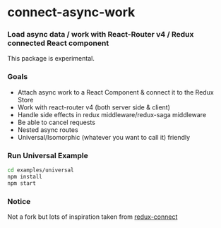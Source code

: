 # connect-async-work

### Load async data / work with React-Router v4 / Redux connected React component

This package is experimental. 

### Goals

- Attach async work to a React Component & connect it to the Redux Store
- Work with react-router v4 (both server side & client)
- Handle side effects in redux middleware/redux-saga middleware
- Be able to cancel requests
- Nested async routes
- Universal/Isomorphic (whatever you want to call it) friendly

### Run Universal Example

```sh
cd examples/universal
npm install
npm start
```

### Notice

Not a fork but lots of inspiration taken from [redux-connect](https://github.com/makeomatic/redux-connect)